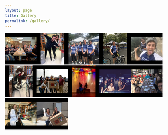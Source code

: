 ```yaml
---
layout: page
title: Gallery
permalink: /gallery/
---
```


<style>
div.gallery {
  border: 1px solid #ccc;
}

.responsive {
  padding: 0 auto;
  float: left;
  width: 20%;
}


a.lightbox img {
height: 150px;
border: 3px solid white;
box-shadow: 0px 0px 8px rgba(0,0,0,.3);
margin: 94px 20px 20px 20px;
}


.lightbox-target {
z-index:999999;
position:absolute;
width:100%;
left:0;
text-align:center;
background: rgba(0,0,0,1);
opacity: 0;
-webkit-transition: opacity .5s ease-in-out;
-moz-transition: opacity .5s ease-in-out;
-o-transition: opacity .5s ease-in-out;
transition: opacity .5s ease-in-out;
overflow: hidden;
}

/* Styles the lightbox image, centers it vertically and horizontally, adds the zoom-in transition and makes it responsive using a combination of margin and absolute positioning */

.lightbox-target img {
margin: auto;
position: relative;
right:0;
bottom: 0;
max-height: 0%;
max-width: 0%;
box-shadow: 0px 0px 8px rgba(0,0,0,.3);
box-sizing: border-box;
-webkit-transition: .5s ease-in-out;
-moz-transition: .5s ease-in-out;
-o-transition: .5s ease-in-out;
transition: .5s ease-in-out;
}

/* Styles the close link, adds the slide down transition */

a.lightbox-close {
display: block;
width:50px;
height:50px;
box-sizing: border-box;
color: black;
text-decoration: none;
position: absolute;
top: -80px;
right: 0;
-webkit-transition: .5s ease-in-out;
-moz-transition: .5s ease-in-out;
-o-transition: .5s ease-in-out;
transition: .5s ease-in-out;
}

/* Provides part of the "X" to eliminate an image from the close link */

a.lightbox-close:before {
content: "";
display: block;
height: 30px;
width: 1px;
background: white;
position: absolute;
left: 26px;
top:10px;
-webkit-transform:rotate(45deg);
-moz-transform:rotate(45deg);
-o-transform:rotate(45deg);
transform:rotate(45deg);
}

/* Provides part of the "X" to eliminate an image from the close link */

a.lightbox-close:after {
content: "";
display: block;
height: 30px;
width: 1px;
background: white;
position: absolute;
left: 26px;
top:10px;
-webkit-transform:rotate(-45deg);
-moz-transform:rotate(-45deg);
-o-transform:rotate(-45deg);
transform:rotate(-45deg);
}

/* Uses the :target pseudo-class to perform the animations upon clicking the .lightbox-target anchor */

.lightbox-target:target {
opacity: 1;
top: 0;
bottom: 0;
}

.lightbox-target:target img {
max-height: 100%;
max-width: 100%;
}

.lightbox-target:target a.lightbox-close {
top: 0px;
}

</style>

<a class="responsive" href="#12">
  <img src="/assets/img/gallery/12.png">
</a>
<div class="lightbox-target" id="12">
   <img src="/assets/img/gallery/12.png"/>
   <a class="lightbox-close" href="#"></a>
</div>

<a class="responsive" href="#11">
  <img src="/assets/img/gallery/11.png">
</a>
<div class="lightbox-target" id="11">
   <img src="/assets/img/gallery/11.png"/>
   <a class="lightbox-close" href="#"></a>
</div>

<a class="responsive" href="#10">
  <img src="/assets/img/gallery/10.png">
</a>
<div class="lightbox-target" id="10">
   <img src="/assets/img/gallery/10.png"/>
   <a class="lightbox-close" href="#"></a>
</div>

<a class="responsive" href="#9">
  <img src="/assets/img/gallery/9.png">
</a>
<div class="lightbox-target" id="9">
   <img src="/assets/img/gallery/9.png"/>
   <a class="lightbox-close" href="#"></a>
</div>

<a class="responsive" href="#8">
  <img src="/assets/img/gallery/8.png">
</a>
<div class="lightbox-target" id="8">
   <img src="/assets/img/gallery/8.png"/>
   <a class="lightbox-close" href="#"></a>
</div>

<a class="responsive" href="#7">
  <img src="/assets/img/gallery/7.png">
</a>
<div class="lightbox-target" id="7">
   <img src="/assets/img/gallery/7.png"/>
   <a class="lightbox-close" href="#"></a>
</div>

<a class="responsive" href="#6">
  <img src="/assets/img/gallery/6.png">
</a>
<div class="lightbox-target" id="6">
   <img src="/assets/img/gallery/6.png"/>
   <a class="lightbox-close" href="#"></a>
</div>
<a class="responsive" href="#5">
  <img src="/assets/img/gallery/5.png">
</a>
<div class="lightbox-target" id="5">
   <img src="/assets/img/gallery/5.png"/>
   <a class="lightbox-close" href="#"></a>
</div>
<a class="responsive" href="#4">
  <img src="/assets/img/gallery/4.png">
</a>
<div class="lightbox-target" id="4">
   <img src="/assets/img/gallery/4.png"/>
   <a class="lightbox-close" href="#"></a>
</div>
<a class="responsive" href="#3">
  <img src="/assets/img/gallery/3.png">
</a>
<div class="lightbox-target" id="3">
   <img src="/assets/img/gallery/3.png"/>
   <a class="lightbox-close" href="#"></a>
</div>
<a class="responsive" href="#2">
  <img src="/assets/img/gallery/2.png">
</a>
<div class="lightbox-target" id="2">
   <img src="/assets/img/gallery/2.png"/>
   <a class="lightbox-close" href="#"></a>
</div>
<a class="responsive" href="#1">
  <img src="/assets/img/gallery/1.png">
</a>
<div class="lightbox-target" id="1">
   <img src="/assets/img/gallery/1.png"/>
   <a class="lightbox-close" href="#"></a>
</div>


<script>
function openNav(imgFileName) {
  document.getElementById("myNav").style.width = "100%";
  document.getElementById("myImg").src = imgFileName;
}

function closeNav() {
  document.getElementById("myNav").style.width = "0%";
}
</script>
